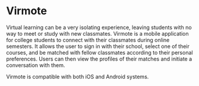 # Virmote

Virtual learning can be a very isolating experience, leaving students with no way to meet or study with new classmates.
Virmote is a mobile application for college students to connect with their classmates during online semesters. It allows the user to sign in with their school, select one of their courses, and be matched with fellow classmates according to their personal preferences. Users can then view the profiles of their matches and initiate a conversation with them.

Virmote is compatible with both iOS and Android systems.
